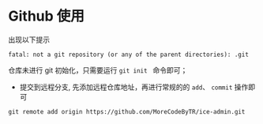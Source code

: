 # Github 使用

出现以下提示

`fatal: not a git repository (or any of the parent directories): .git  `

仓库未进行 git 初始化，只需要运行 `git init ` 命令即可；

- 提交到远程分支, 先添加远程仓库地址，再进行常规的的 `add`、 `commit` 操作即可

`git remote add origin https://github.com/MoreCodeByTR/ice-admin.git`
